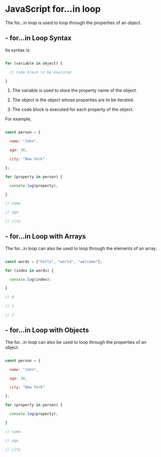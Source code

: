# JavaScript for...in loop

The for...in loop is used to loop through the properties of an object.

## - for...in Loop Syntax

Its syntax is:

```js

for (variable in object) {

  // code block to be executed

}

```

1. The variable is used to store the property name of the object.

2. The object is the object whose properties are to be iterated.

3. The code block is executed for each property of the object.

For example,

```js

const person = {

  name: "John",

  age: 30,

  city: "New York"

};

for (property in person) {

  console.log(property);

}

// name

// age

// city

```

## - for...in Loop with Arrays

The for...in loop can also be used to loop through the elements of an array.


```js

const words = ["hello", "world", "welcome"];

for (index in words) {

  console.log(index);

}

// 0

// 1

// 2

```

## - for...in Loop with Objects

The for...in loop can also be used to loop through the properties of an object.


```js

const person = {

  name: "John",

  age: 30,

  city: "New York"

};

for (property in person) {

  console.log(property);

}

// name

// age

// city

```

